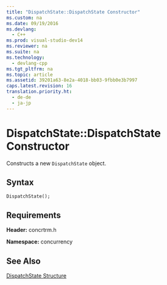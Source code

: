 ```yaml
---
title: "DispatchState::DispatchState Constructor"
ms.custom: na
ms.date: 09/19/2016
ms.devlang: 
  - C++
ms.prod: visual-studio-dev14
ms.reviewer: na
ms.suite: na
ms.technology: 
  - devlang-cpp
ms.tgt_pltfrm: na
ms.topic: article
ms.assetid: 39201a63-8e2a-4018-bb03-9fbb0e3b7997
caps.latest.revision: 16
translation.priority.ht: 
  - de-de
  - ja-jp
---
```

# DispatchState::DispatchState Constructor
Constructs a new `DispatchState` object.  
  
## Syntax  
  
```  
DispatchState();  
```  
  
## Requirements  
 **Header:** concrtrm.h  
  
 **Namespace:** concurrency  
  
## See Also  
 [DispatchState Structure](../vs140/DispatchState-Structure.md)